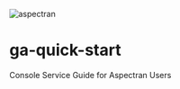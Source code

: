 ![aspectran](http://www.aspectran.com/images/header_aspectran.png)

# ga-quick-start
Console Service Guide for Aspectran Users
